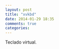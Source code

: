 ```yaml
---
layout: post
title: "xvkbd"
date: 2014-01-29 18:35
comments: true
categories: 
---
```

Teclado virtual.

